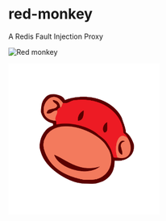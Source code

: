 # red-monkey
A Redis Fault Injection Proxy

![Red monkey](https://github.com/toyotaconnected-India/red-monkey/workflows/red-monkey/badge.svg?branch=main)

<img src="assets/red-mon.png" width=300 />
